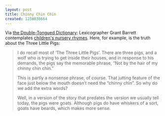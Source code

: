 ```yaml
---
layout: post
title: Chinny Chin Chin
created: 1238038664
---
```

Via [the Double-Tongued Dictionary](http://www.doubletongued.org/): Lexicographer Grant Barrett contemplates [children's nursery rhymes](http://www.doubletongued.org/index.php/grantbarrett/the_lore_and_rhymes_of_children/).  Here, for example, is the truth about the Three Little Pigs:

> I do recall most of ‘The Three Little Pigs’. There are three pigs, and a wolf who is trying to get inside their houses, and in response to his demands, the pigs say the memorable phrase, “Not by the hair of my chinny chin chin.”<!--break-->
>
> This is partly a nonsense phrase, of course. That jutting feature of the face just below the mouth doesn’t need the “chinny chin”. So why do we add the extra words?
>
> Well, in a version of the story that predates the version we usually tell today, the pigs were goats. Although pigs do have whiskers of a sort, goats have beards, which makes more sense.
